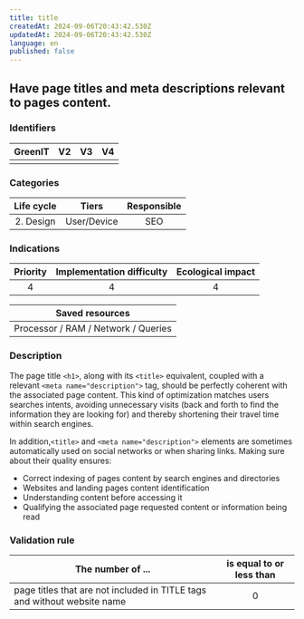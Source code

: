 ```yaml
---
title: title
createdAt: 2024-09-06T20:43:42.530Z
updatedAt: 2024-09-06T20:43:42.530Z
language: en
published: false
---
```

## Have page titles and meta descriptions relevant to pages content.

### Identifiers

| GreenIT | V2  | V3  | V4  |
| :-----: | :-: | :-: | :-: |
|         |     |     |     |

### Categories

| Life cycle |    Tiers    | Responsible |
| :--------: | :---------: | :---------: |
| 2. Design  | User/Device |     SEO     |

### Indications

| Priority | Implementation difficulty | Ecological impact |
| :------: | :-----------------------: | :---------------: |
|    4     |             4             |         4         |

|           Saved resources           |
| :---------------------------------: |
| Processor / RAM / Network / Queries |

### Description

The page title `<h1>`, along with its `<title>` equivalent, coupled with a relevant `<meta name="description">` tag, should be perfectly coherent with the associated page content. This kind of optimization matches users searches intents, avoiding unnecessary visits (back and forth to find the information they are looking for) and thereby shortening their travel time within search engines.

In addition,`<title>` and `<meta name="description">` elements are sometimes automatically used on social networks or when sharing links. Making sure about their quality ensures:

- Correct indexing of pages content by search engines and directories
- Websites and landing pages content identification
- Understanding content before accessing it
- Qualifying the associated page requested content or information being read

### Validation rule

| The number of ...                                                        | is equal to or less than |
| ------------------------------------------------------------------------ | :----------------------: |
| page titles that are not included in TITLE tags and without website name |            0             |
